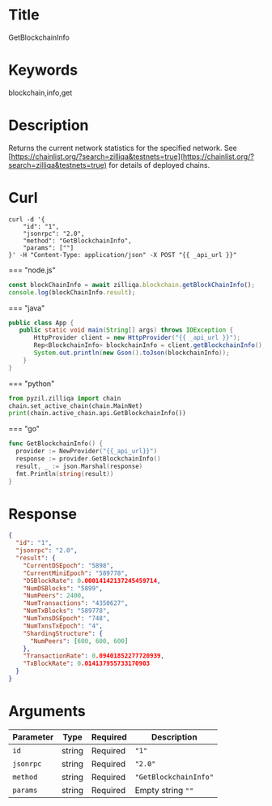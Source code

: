# Title

GetBlockchainInfo

# Keywords

blockchain,info,get

# Description

Returns the current network statistics for the specified network. See [https://chainlist.org/?search=zilliqa&testnets=true](https://chainlist.org/?search=zilliqa&testnets=true) for details of deployed chains.


# Curl

```shell
curl -d '{
    "id": "1",
    "jsonrpc": "2.0",
    "method": "GetBlockchainInfo",
    "params": [""]
}' -H "Content-Type: application/json" -X POST "{{ _api_url }}"
```

=== "node.js"

```js
const blockChainInfo = await zilliqa.blockchain.getBlockChainInfo();
console.log(blockChainInfo.result);
```

=== "java"

```java
public class App {
   public static void main(String[] args) throws IOException {
       HttpProvider client = new HttpProvider("{{ _api_url }}");
       Rep<BlockchainInfo> blockchainInfo = client.getBlockchainInfo();
       System.out.println(new Gson().toJson(blockchainInfo));
    }
}
```

=== "python"

```python
from pyzil.zilliqa import chain
chain.set_active_chain(chain.MainNet)
print(chain.active_chain.api.GetBlockchainInfo())
```

=== "go"

```go
func GetBlockchainInfo() {
  provider := NewProvider("{{_api_url}}")
  response := provider.GetBlockchainInfo()
  result, _ := json.Marshal(response)
  fmt.Println(string(result))
}
```
# Response

```json
{
  "id": "1",
  "jsonrpc": "2.0",
  "result": {
    "CurrentDSEpoch": "5898",
    "CurrentMiniEpoch": "589778",
    "DSBlockRate": 0.00014142137245459714,
    "NumDSBlocks": "5899",
    "NumPeers": 2400,
    "NumTransactions": "4350627",
    "NumTxBlocks": "589778",
    "NumTxnsDSEpoch": "748",
    "NumTxnsTxEpoch": "4",
    "ShardingStructure": {
      "NumPeers": [600, 600, 600]
    },
    "TransactionRate": 0.09401852277720939,
    "TxBlockRate": 0.014137955733170903
  }
}
```

# Arguments

| Parameter | Type   | Required | Description           |
| --------- | ------ | -------- | --------------------- |
| `id`      | string | Required | `"1"`                 |
| `jsonrpc` | string | Required | `"2.0"`               |
| `method`  | string | Required | `"GetBlockchainInfo"` |
| `params`  | string | Required | Empty string `""`     |


